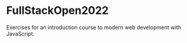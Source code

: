 # FullStackOpen2022
Exercises for an introduction course to modern web development with JavaScript.
